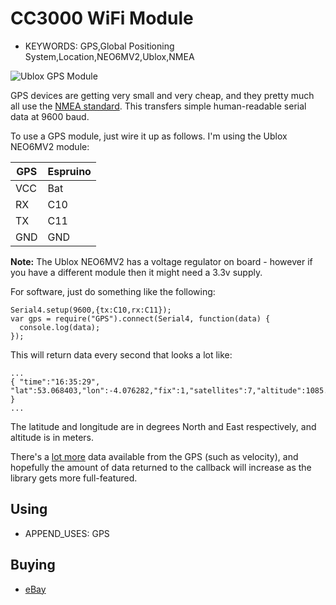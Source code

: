 <!--- Copyright (c) 2013 Gordon Williams, Pur3 Ltd. See the file LICENSE for copying permission. -->
CC3000 WiFi Module
================

* KEYWORDS: GPS,Global Positioning System,Location,NEO6MV2,Ublox,NMEA

![Ublox GPS Module](ublox.jpg)

GPS devices are getting very small and very cheap, and they pretty much all use the [NMEA standard](http://www.gpsinformation.org/dale/nmea.htm). This transfers simple human-readable serial data at 9600 baud.

To use a GPS module, just wire it up as follows. I'm using the Ublox NEO6MV2 module:

| GPS | Espruino |
|-----|----------|
| VCC | Bat      |
| RX  | C10      |
| TX  | C11      |
| GND | GND      |

**Note:** The Ublox NEO6MV2 has a voltage regulator on board - however if you have a different module then it might need a 3.3v supply.

For software, just do something like the following:

```
Serial4.setup(9600,{tx:C10,rx:C11});
var gps = require("GPS").connect(Serial4, function(data) {
  console.log(data);
});
```

This will return data every second that looks a lot like:

```
...
{ "time":"16:35:29", "lat":53.068403,"lon":-4.076282,"fix":1,"satellites":7,"altitude":1085.0 } 
...
```

The latitude and longitude are in degrees North and East respectively, and altitude is in meters.


There's a [lot more](http://www.gpsinformation.org/dale/nmea.htm) data available from the GPS (such as velocity), and hopefully the amount of data returned to the callback will increase as the library gets more full-featured.


Using
-----

* APPEND_USES: GPS


Buying
-----

* [eBay](http://www.ebay.com/sch/i.html?_nkw=Ublox+NEO6MV2)
